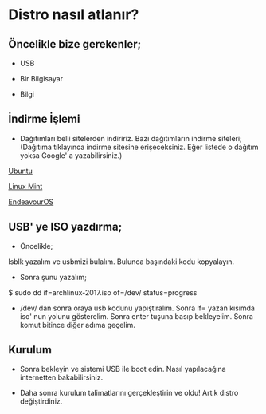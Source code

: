 # Distro nasıl atlanır?


## Öncelikle bize gerekenler;

* USB

* Bir Bilgisayar

* Bilgi

## İndirme İşlemi

* Dağıtımları belli sitelerden indiririz. Bazı dağıtımların indirme siteleri; (Dağıtıma tıklayınca indirme sitesine erişeceksiniz. Eğer listede o dağıtım yoksa Google' a yazabilirsiniz.)

[Ubuntu](https://ubuntu.com/download/desktop)

[Linux Mint](https://linuxmint.com)

[EndeavourOS](https://endeavouros.com)

## USB' ye ISO yazdırma;

* Öncelikle;

lsblk yazalım ve usbmizi bulalım. Bulunca başındaki kodu kopyalayın.

* Sonra şunu yazalım;

$ sudo dd if=archlinux-2017.iso of=/dev/ status=progress

* /dev/ dan sonra oraya usb kodunu yapıştıralım. Sonra if= yazan kısımda iso' nun yolunu gösterelim. Sonra enter tuşuna basıp bekleyelim. Sonra komut bitince diğer adıma geçelim.

## Kurulum

* Sonra bekleyin ve sistemi USB ile boot edin. Nasıl yapılacağına internetten bakabilirsiniz.

* Daha sonra kurulum talimatlarını gerçekleştirin ve oldu! Artık distro değiştirdiniz.

